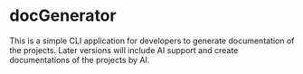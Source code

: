 # docGenerator
This is a simple CLI application for developers to generate documentation of the projects. 
Later versions will include AI support and create documentations of the projects by AI. 
